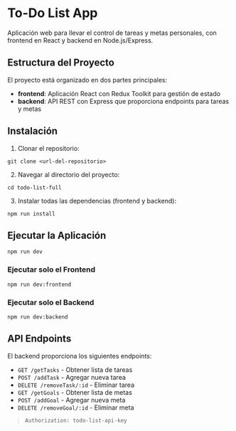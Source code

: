 # To-Do List App

Aplicación web para llevar el control de tareas y metas personales, con frontend en React y backend en Node.js/Express.

## Estructura del Proyecto

El proyecto está organizado en dos partes principales:

- **frontend**: Aplicación React con Redux Toolkit para gestión de estado
- **backend**: API REST con Express que proporciona endpoints para tareas y metas

## Instalación

1. Clonar el repositorio:
```
git clone <url-del-repositorio>
```

2. Navegar al directorio del proyecto:
```
cd todo-list-full
```

3. Instalar todas las dependencias (frontend y backend):
```
npm run install
```

## Ejecutar la Aplicación
```
npm run dev
```

### Ejecutar solo el Frontend
```
npm run dev:frontend
```

### Ejecutar solo el Backend
```
npm run dev:backend
```

## API Endpoints

El backend proporciona los siguientes endpoints:

- `GET /getTasks` - Obtener lista de tareas
- `POST /addTask` - Agregar nueva tarea
- `DELETE /removeTask/:id` - Eliminar tarea
- `GET /getGoals` - Obtener lista de metas
- `POST /addGoal` - Agregar nueva meta
- `DELETE /removeGoal/:id` - Eliminar meta

> `Authorization: todo-list-api-key`